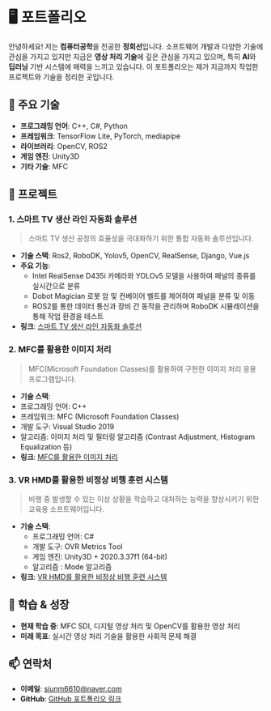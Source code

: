 # 🖥️ 포트폴리오

안녕하세요! 저는 **컴퓨터공학**을 전공한 **정회선**입니다. 소프트웨어 개발과 다양한 기술에 관심을 가지고 있지만 지금은 **영상 처리 기술**에 깊은 관심을 가지고 있으며, 특히 **AI**와 **딥러닝** 기반 시스템에 매력을 느끼고 있습니다. 이 포트폴리오는 제가 지금까지 작업한 프로젝트와 기술을 정리한 곳입니다.

## 💼 주요 기술
- **프로그래밍 언어**: C++, C#, Python
- **프레임워크**: TensorFlow Lite, PyTorch, mediapipe
- **라이브러리**: OpenCV, ROS2
- **게임 엔진**: Unity3D
- **기타 기술**: MFC

## 📂 프로젝트

### 1. **스마트 TV 생산 라인 자동화 솔루션** 
>스마트 TV 생산 공정의 효율성을 극대화하기 위한 통합 자동화 솔루션입니다.

- **기술 스택**: Ros2, RoboDK, Yolov5, OpenCV, RealSense, Django, Vue.js
- **주요 기능**:
  - Intel RealSense D435i 카메라와 YOLOv5 모델을 사용하여 패널의 종류를 실시간으로 분류
  - Dobot Magician 로봇 암 및 컨베이어 벨트를 제어하여 패널을 분류 및 이동
  - ROS2를 통한 데이터 통신과 장비 간 동작을 관리하며 RoboDK 시뮬레이션을 통해 작업 환경을 테스트
- **링크**: [스마트 TV 생산 라인 자동화 솔루션](https://github.com/JungHoiSun0522/portfolio/tree/first_pjt)

### 2. **MFC를 활용한 이미지 처리** 
>MFC(Microsoft Foundation Classes)를 활용하여 구현한 이미지 처리 응용 프로그램입니다.

- **기술 스택**:
- 프로그래밍 언어: C++
- 프레임워크: MFC (Microsoft Foundation Classes)
- 개발 도구: Visual Studio 2019
- 알고리즘: 이미지 처리 및 필터링 알고리즘 (Contrast Adjustment, Histogram Equalization 등)
- **링크**: [MFC를 활용한 이미지 처리](https://github.com/JungHoiSun0522/portfolio/tree/second_pjt)

### 3. **VR HMD를 활용한 비정상 비행 훈련 시스템** 
>비행 중 발생할 수 있는 이상 상황을 학습하고 대처하는 능력을 향상시키기 위한 교육용 소프트웨어입니다.

- **기술 스택**:
  - 프로그래밍 언어: C#
  - 개발 도구: OVR Metrics Tool
  - 게임 엔진: Unity3D + 2020.3.37f1 (64-bit)
  - 알고리즘 : Mode 알고리즘
- **링크**: [VR HMD를 활용한 비정상 비행 훈련 시스템](https://github.com/JungHoiSun0522/portfolio/tree/third_pjt)

## 🌱 학습 & 성장
- **현재 학습 중**: MFC SDI, 디지털 영상 처리 및 OpenCV를 활용한 영상 처리
- **미래 목표**: 실시간 영상 처리 기술을 활용한 사회적 문제 해결

## 📫 연락처
- **이메일**: siunm6610@naver.com
- **GitHub**: [GitHub 포트폴리오 링크](https://github.com/JungHoiSun0522/portfolio.git)
